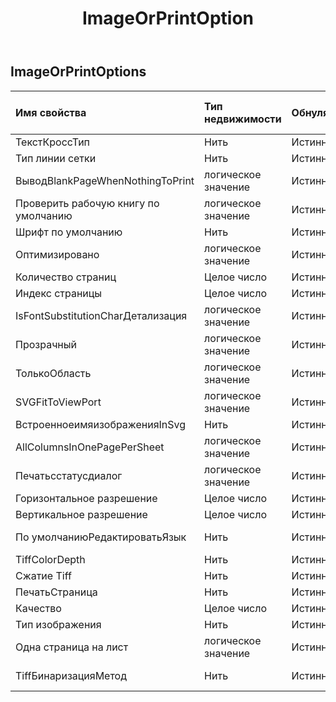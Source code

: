 ﻿---
title: ImageOrPrintOption
second_title: Aspose.Cells Cloud Documen
type: docs
url: /ru/specification/model/imageorprintoptions/
description: "Aspose.Cells Спецификация облачной модели: ImageOrPrintOptions. Легко обрабатывайте Excel и другие документы электронных таблиц с помощью таких функций, как открытие, создание, редактирование, разделение, слияние, сравнение и преобразование."
weight: 50
---
## **ImageOrPrintOptions**

 

| Имя свойства| Тип недвижимости| Обнуляемый| Только чтение| Значение по умолчанию| Описание|
|:- |:- |:- |:- |:- |:- |
| ТекстКроссТип| Нить| Истинный| ЛОЖЬ|| ТекстКроссТип|
| Тип линии сетки| Нить| Истинный| ЛОЖЬ|| Тип линии сетки|
| ВыводBlankPageWhenNothingToPrint| логическое значение| Истинный| ЛОЖЬ|||
| Проверить рабочую книгу по умолчанию| логическое значение| Истинный| ЛОЖЬ|||
| Шрифт по умолчанию| Нить| Истинный| ЛОЖЬ|||
| Оптимизировано| логическое значение| Истинный| ЛОЖЬ|||
| Количество страниц| Целое число| Истинный| ЛОЖЬ|||
| Индекс страницы| Целое число| Истинный| ЛОЖЬ|||
| IsFontSubstitutionCharДетализация| логическое значение| Истинный| ЛОЖЬ|||
| Прозрачный| логическое значение| Истинный| ЛОЖЬ|||
| ТолькоОбласть| логическое значение| Истинный| ЛОЖЬ|||
| SVGFitToViewPort| логическое значение| Истинный| ЛОЖЬ|||
| ВстроенноеимяизображенияInSvg| Нить| Истинный| ЛОЖЬ|||
| AllColumnsInOnePagePerSheet| логическое значение| Истинный| ЛОЖЬ|||
| Печатьсстатусдиалог| логическое значение| Истинный| ЛОЖЬ|||
| Горизонтальное разрешение| Целое число| Истинный| ЛОЖЬ|||
| Вертикальное разрешение| Целое число| Истинный| ЛОЖЬ|||
| По умолчаниюРедактироватьЯзык| Нить| Истинный| ЛОЖЬ|| По умолчаниюРедактироватьЯзык|
| TiffColorDepth| Нить| Истинный| ЛОЖЬ|| Глубина цвета|
| Сжатие Tiff| Нить| Истинный| ЛОЖЬ|| Сжатие Tiff|
| ПечатьСтраница| Нить| Истинный| ЛОЖЬ|| Тип страницы печати|
|Качество| Целое число| Истинный| ЛОЖЬ|||
| Тип изображения| Нить| Истинный| ЛОЖЬ|| Тип изображения|
| Одна страница на лист| логическое значение| Истинный| ЛОЖЬ|||
| TiffБинаризацияМетод| Нить| Истинный| ЛОЖЬ|| Метод бинаризации изображения|

